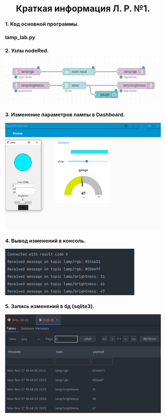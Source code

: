 <h1 style="text-align:center">Краткая информация Л. Р. №1.</h1>
<h3>1. Код основной программы.</h3>
<h3><a scr="https://github.com/TimurGayazov/NodeRed/blob/main/Lamp/lamp_lab.py">lamp_lab.py</a></h3>
<h3>2. Узлы nodeRed.</h3>
<img src="../img/nodes.jpg" />
<h3>3. Изменение параметров лампы в Dashboard.</h3>
<img src="../img/dashboard.jpg" />
<h3>4. Вывод изменений в консоль.</h3>
<img src="../img/console_print.jpg" />
<h3>5. Запись изменений в бд (sqlite3). </h3>
<img src="../img/database_logs.jpg" />